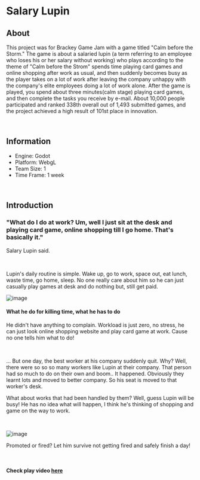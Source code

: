 # Salary Lupin

## About

This project was for Brackey Game Jam with a game titled "Calm before the Storm." The game is about a salaried lupin (a term referring to an employee who loses his or her salary without working) who plays according to the theme of "Calm before the Strom" spends time playing card games and online shopping after work as usual, and then suddenly becomes busy as the player takes on a lot of work after leaving the company unhappy with the company's elite employees doing a lot of work alone. After the game is played, you spend about three minutes(calm stage) playing card games, and then complete the tasks you receive by e-mail. About 10,000 people participated and ranked 338th overall out of 1,493 submitted games, and the project achieved a high result of 101st place in innovation.

<br>

## Information

- Engine: Godot
- Platform: WebgL
- Team Size: 1
- Time Frame: 1 week

<br>

## Introduction

### "What do I do at work? Um, well I just sit at the desk and playing card game, online shopping till I go home. That's basically it."
Salary Lupin said. 

<br>

Lupin's daily routine is simple. Wake up, go to work, space out, eat lunch, waste time, go home, sleep.  No one really care about him so he can just casually play games at desk and do nothing but, still get paid. 

![image](https://github.com/user-attachments/assets/08275ce8-33a2-4438-8bc2-ea663eb5bcd9)

#### What he do for killing time, what he has to do

He didn't have anything to complain. Workload is just zero, no stress, he can just look online shopping website and play card game at work. Cause no one tells him what to do! 

<br>

... But one day, the best worker at his company suddenly quit. Why? Well, there were so so so many workers like Lupin at their company. That person had so much to do on their own and boom.. It happened. Obviously they learnt lots and moved to better company. So his seat is moved to that worker's desk. 

What about works that had been handled by them? Well, guess Lupin will be busy! He has no idea what will happen, I think he's thinking of shopping and game on the way to work. 

<br>

![image](https://github.com/user-attachments/assets/f830f8ed-3d45-4fed-ace0-a3a8a2810e72)


Promoted or fired?
Let him survive not getting fired and safely finish a day!

<br>

#### Check play video <a href="https://www.youtube.com/watch?v=WHIqHyYsGUY&list=PLVgVcpUV3wTMd91EiLjE9PvgdMCfvKSws&index=15">here</a>
